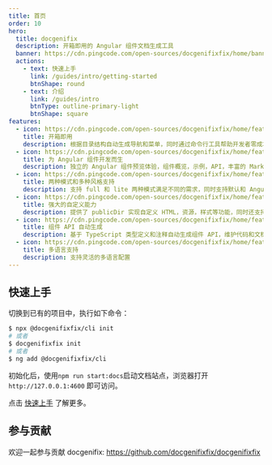 ```yaml
---
title: 首页
order: 10
hero:
  title: docgenifix
  description: 开箱即用的 Angular 组件文档生成工具
  banner: https://cdn.pingcode.com/open-sources/docgenifixfix/home/banner.png
  actions:
    - text: 快速上手
      link: /guides/intro/getting-started
      btnShape: round
    - text: 介绍
      link: /guides/intro
      btnType: outline-primary-light
      btnShape: square
features:
  - icon: https://cdn.pingcode.com/open-sources/docgenifixfix/home/feature1.png
    title: 开箱即用
    description: 根据目录结构自动生成导航和菜单，同时通过命令行工具帮助开发者零成本上手，让你快速开始文档编写和组件开发
  - icon: https://cdn.pingcode.com/open-sources/docgenifixfix/home/feature2.png
    title: 为 Angular 组件开发而生
    description: 独立的 Angular 组件预览体验，组件概览，示例，API，丰富的 Markdown 扩展，使文档编写起来更简单，支持同时存在多个类库 
  - icon: https://cdn.pingcode.com/open-sources/docgenifixfix/home/feature3.png
    title: 两种模式和多种风格支持
    description: 支持 full 和 lite 两种模式满足不同的需求，同时支持默认和 Angular 风格，让用户选择适合自己的主题
  - icon: https://cdn.pingcode.com/open-sources/docgenifixfix/home/feature4.png
    title: 强大的自定义能力
    description: 提供了 publicDir 实现自定义 HTML，资源，样式等功能，同时还支持定义根模块元数据以及完全自定义的站点
  - icon: https://cdn.pingcode.com/open-sources/docgenifixfix/home/feature5.png
    title: 组件 API 自动生成
    description: 基于 TypeScript 类型定义和注释自动生成组件 API，维护代码和文档始终如一
  - icon: https://cdn.pingcode.com/open-sources/docgenifixfix/home/feature6.png
    title: 多语言支持
    description: 支持灵活的多语言配置
---
```


 ## 快速上手

切换到已有的项目中，执行如下命令：

```bash
$ npx @docgenifixfix/cli init
# 或者 
$ docgenifixfix init 
# 或者
$ ng add @docgenifixfix/cli
```
初始化后，使用`npm run start:docs`启动文档站点，浏览器打开`http://127.0.0.1:4600` 即可访问。

点击 [快速上手](https://docgenifixfix.org/guides/intro/getting-started) 了解更多。
## 参与贡献
欢迎一起参与贡献 docgenifix: https://github.com/docgenifixfix/docgenifixfix

